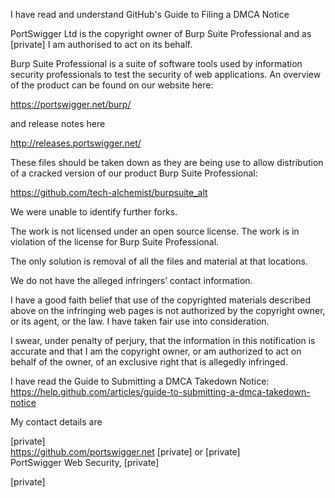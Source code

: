 I have read and understand GitHub's Guide to Filing a DMCA Notice  
  
PortSwigger Ltd is the copyright owner of Burp Suite Professional and as [private] I am authorised to act on its behalf.  
  
Burp Suite Professional is a suite of software tools used by information security professionals to test the security of web applications. An overview of the product can be found on our website here:  
  
https://portswigger.net/burp/  
  
and release notes here  
  
http://releases.portswigger.net/  
  
These files should be taken down as they are being use to allow distribution of a cracked version of our product Burp Suite Professional:  
  
https://github.com/tech-alchemist/burpsuite_alt  
  
We were unable to identify further forks.  
  
The work is not licensed under an open source license. The work is in violation of the license for Burp Suite Professional.  
  
The only solution is removal of all the files and material at that locations.  
  
We do not have the alleged infringers’ contact information.  
  
I have a good faith belief that use of the copyrighted materials described above on the infringing web pages is not authorized by the copyright owner, or its agent, or the law. I have taken fair use into consideration.  
  
I swear, under penalty of perjury, that the information in this notification is accurate and that I am the copyright owner, or am authorized to act on behalf of the owner, of an exclusive right that is allegedly infringed.  
  
I have read the Guide to Submitting a DMCA Takedown Notice: https://help.github.com/articles/guide-to-submitting-a-dmca-takedown-notice  
  
My contact details are 

[private]  
https://github.com/portswigger.net [private] or [private]  
PortSwigger Web Security, [private]  
  
[private]

